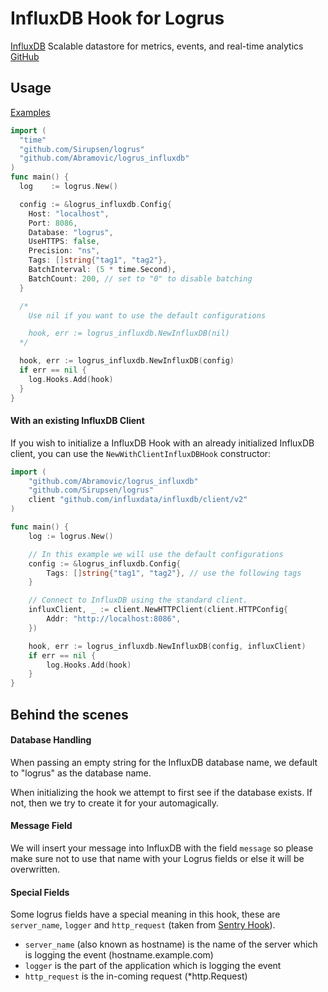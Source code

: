 # InfluxDB Hook for Logrus

[InfluxDB](https://influxdb.com) Scalable datastore for metrics, events, and real-time analytics
[GitHub](https://github.com/influxdata/influxdb)

## Usage

[Examples](https://github.com/Abramovic/logrus_influxdb/tree/master/examples)

```go
import (
  "time"
  "github.com/Sirupsen/logrus"
  "github.com/Abramovic/logrus_influxdb"
)
func main() {
  log    := logrus.New()

  config := &logrus_influxdb.Config{
    Host: "localhost",
    Port: 8086,
    Database: "logrus",
    UseHTTPS: false,
    Precision: "ns",
    Tags: []string{"tag1", "tag2"},
    BatchInterval: (5 * time.Second),
    BatchCount: 200, // set to "0" to disable batching
  }

  /*
    Use nil if you want to use the default configurations

    hook, err := logrus_influxdb.NewInfluxDB(nil)
  */

  hook, err := logrus_influxdb.NewInfluxDB(config)
  if err == nil {
    log.Hooks.Add(hook)
  }  
}

```

#### With an existing InfluxDB Client

If you wish to initialize a InfluxDB Hook with an already initialized InfluxDB client, you can use the `NewWithClientInfluxDBHook` constructor:

```go
import (
	"github.com/Abramovic/logrus_influxdb"
	"github.com/Sirupsen/logrus"
	client "github.com/influxdata/influxdb/client/v2"
)

func main() {
	log := logrus.New()

	// In this example we will use the default configurations
	config := &logrus_influxdb.Config{
		Tags: []string{"tag1", "tag2"}, // use the following tags
	}

	// Connect to InfluxDB using the standard client.
	influxClient, _ := client.NewHTTPClient(client.HTTPConfig{
		Addr: "http://localhost:8086",
	})

	hook, err := logrus_influxdb.NewInfluxDB(config, influxClient)
	if err == nil {
		log.Hooks.Add(hook)
	}
}
```


## Behind the scenes

#### Database Handling

When passing an empty string for the InfluxDB database name, we default to "logrus" as the database name.

When initializing the hook we attempt to first see if the database exists. If not, then we try to create it for your automagically.

#### Message Field

We will insert your message into InfluxDB with the field `message` so please make sure not to use that name with your Logrus fields or else it will be overwritten.

#### Special Fields

Some logrus fields have a special meaning in this hook, these are `server_name`, `logger` and `http_request`  (taken from [Sentry Hook](https://github.com/evalphobia/logrus_sentry)).

- `server_name` (also known as hostname) is the name of the server which is logging the event (hostname.example.com)
- `logger` is the part of the application which is logging the event
- `http_request` is the in-coming request (*http.Request)

